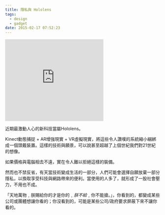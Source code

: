 ```yaml
---
title: 隱私與 Hololens
tags:
  - design
  - gadget
date: 2015-02-17 07:52:23
---
```


<iframe allowfullscreen="" class="YOUTUBE-iframe-video" data-thumbnail-src="https://ytimg.googleusercontent.com/vi/aThCr0PsyuA/0.jpg" frameborder="0" height="266" src="http://www.youtube.com/embed/aThCr0PsyuA?feature=player_embedded" width="320"></iframe>

近期最激動人心的新科技當屬Hololens。

Kinect動態捕捉 + AR增強現實 + VR虛擬現實，將這些令人讚嘆的系統縮小綑綁成一個頭戴裝置。這樣的技術與願景，可以說甚至超越了上個世紀我們對21世紀的想像。

如果價格與電腦相去不遠，實在令人難以拒絕這樣的裝備。

然而也不禁反省，有天當技術變成生活的一部分，人們可能會選擇自願放棄一部分隱私，以換取享受科技與網路帶來的便利。當使用的人多了，就形成了一股社會壓力，不用也不成。

「天地萬物﹐朕賜給你的才是你的﹐_朕不給_﹐你不能搶。」，你看到的，都變成某些公司或團體想讓你看的；你沒看到的，可能是某些公司/政府要求屏蔽下來不讓你看的。
